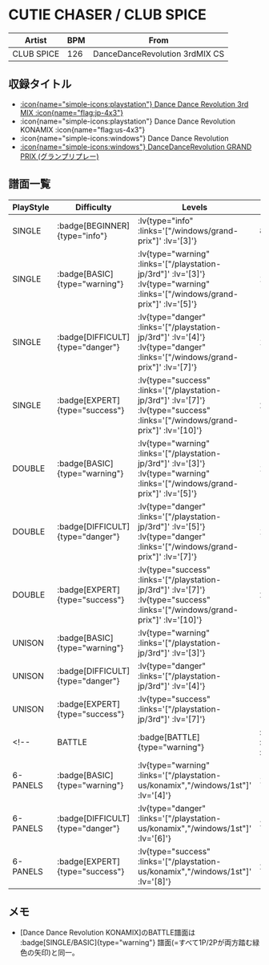 # CUTIE CHASER / CLUB SPICE

|Artist|BPM|From|
|------|---|----|
|CLUB SPICE|126|DanceDanceRevolution 3rdMIX CS|

## 収録タイトル

- [ :icon{name="simple-icons:playstation"} Dance Dance Revolution 3rd MIX :icon{name="flag:jp-4x3"} ](/playstation-jp/3rd)
- :icon{name="simple-icons:playstation"} Dance Dance Revolution KONAMIX :icon{name="flag:us-4x3"}
- :icon{name="simple-icons:windows"} Dance Dance Revolution
- [ :icon{name="simple-icons:windows"} DanceDanceRevolution GRAND PRIX (グランプリプレー)](/windows/grand-prix)

## 譜面一覧

|PlayStyle|Difficulty|Levels|Notes|Movie|
|---------|----------|------|-----|-----|
|SINGLE| :badge[BEGINNER]{type="info"} | :lv{type="info" :links='["/windows/grand-prix"]' :lv='[3]'} |82/0||
|SINGLE| :badge[BASIC]{type="warning"} | :lv{type="warning" :links='["/playstation-jp/3rd"]' :lv='[3]'}  :lv{type="warning" :links='["/windows/grand-prix"]' :lv='[5]'} |148/0||
|SINGLE| :badge[DIFFICULT]{type="danger"} | :lv{type="danger" :links='["/playstation-jp/3rd"]' :lv='[4]'}  :lv{type="danger" :links='["/windows/grand-prix"]' :lv='[7]'} |185/0||
|SINGLE| :badge[EXPERT]{type="success"} | :lv{type="success" :links='["/playstation-jp/3rd"]' :lv='[7]'}  :lv{type="success" :links='["/windows/grand-prix"]' :lv='[10]'} |256/0||
|DOUBLE| :badge[BASIC]{type="warning"} | :lv{type="warning" :links='["/playstation-jp/3rd"]' :lv='[3]'}  :lv{type="warning" :links='["/windows/grand-prix"]' :lv='[5]'} |148/0||
|DOUBLE| :badge[DIFFICULT]{type="danger"} | :lv{type="danger" :links='["/playstation-jp/3rd"]' :lv='[5]'}  :lv{type="danger" :links='["/windows/grand-prix"]' :lv='[7]'} |186/0||
|DOUBLE| :badge[EXPERT]{type="success"} | :lv{type="success" :links='["/playstation-jp/3rd"]' :lv='[7]'}  :lv{type="success" :links='["/windows/grand-prix"]' :lv='[10]'} |254/0||
|UNISON| :badge[BASIC]{type="warning"} | :lv{type="warning" :links='["/playstation-jp/3rd"]' :lv='[3]'} |||
|UNISON| :badge[DIFFICULT]{type="danger"} | :lv{type="danger" :links='["/playstation-jp/3rd"]' :lv='[4]'} |||
|UNISON| :badge[EXPERT]{type="success"} | :lv{type="success" :links='["/playstation-jp/3rd"]' :lv='[7]'} |||
<!-- |BATTLE| :badge[BATTLE]{type="warning"} | :lv{type="warning" :links='["/windows/1st"]' :lv='[5]'} |||
|6-PANELS| :badge[BASIC]{type="warning"} | :lv{type="warning" :links='["/playstation-us/konamix","/windows/1st"]' :lv='[4]'} |166/0||
|6-PANELS| :badge[DIFFICULT]{type="danger"} | :lv{type="danger" :links='["/playstation-us/konamix","/windows/1st"]' :lv='[6]'} |207/0||
|6-PANELS| :badge[EXPERT]{type="success"} | :lv{type="success" :links='["/playstation-us/konamix","/windows/1st"]' :lv='[8]'} |236/0|| -->

## メモ

- [Dance Dance Revolution KONAMIX]のBATTLE譜面は :badge[SINGLE/BASIC]{type="warning"} 譜面(=すべて1P/2Pが両方踏む緑色の矢印)と同一。
